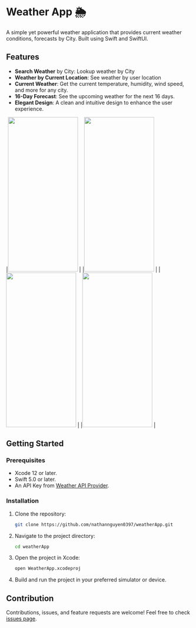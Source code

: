 # Weather App 🌦️

A simple yet powerful weather application that provides current weather conditions, forecasts by City. Built using Swift and SwiftUI.

## Features

- **Search Weather** by City: Lookup weather by City
- **Weather by Current Location**: See weather by user location
- **Current Weather**: Get the current temperature, humidity, wind speed, and more for any city.
- **16-Day Forecast**: See the upcoming weather for the next 16 days.
- **Elegant Design**: A clean and intuitive design to enhance the user experience.

|<img src="https://github.com/nathannguyen0397/weatherApp/assets/70259439/1ecf151e-f67c-4ed3-ab72-26475a6ef7de" width="190" height="420">  |
|<img src="https://github.com/nathannguyen0397/weatherApp/assets/70259439/4520c19c-b618-47ed-9457-9f6f8ace6e50" width="190" height="420">  |
|<img src="https://github.com/nathannguyen0397/weatherApp/assets/70259439/d3575b9b-ef6a-4a91-a0f1-f2998579ef6b" width="190" height="420">  |
|<img src="https://github.com/nathannguyen0397/weatherApp/assets/70259439/f87fd871-93ba-4334-958a-2a35cb868218" width="190" height="420">  |

## Getting Started

### Prerequisites

- Xcode 12 or later.
- Swift 5.0 or later.
- An API Key from [Weather API Provider](#).

### Installation

1. Clone the repository:
   ```bash
   git clone https://github.com/nathannguyen0397/weatherApp.git
   ```

2. Navigate to the project directory:
   ```bash
   cd weatherApp
   ```

3. Open the project in Xcode:
   ```bash
   open WeatherApp.xcodeproj
   ```
   
4. Build and run the project in your preferred simulator or device.

## Contribution

Contributions, issues, and feature requests are welcome! Feel free to check [issues page](https://github.com/nathannguyen0397/weatherApp/issues).
